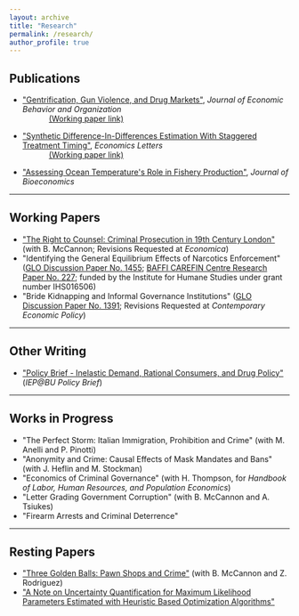 ```yaml
---
layout: archive
title: "Research"
permalink: /research/
author_profile: true
---
```


## Publications 

- ["Gentrification, Gun Violence, and Drug Markets"](https://www.sciencedirect.com/science/article/pii/S0167268123000173), <i>Journal of Economic Behavior and Organization</i>
<br />&nbsp;&nbsp;&nbsp;&nbsp;&nbsp;&nbsp;&nbsp;&nbsp;&nbsp;&nbsp;&nbsp;&nbsp;[(Working paper link)](https://papers.ssrn.com/sol3/papers.cfm?abstract_id=3930763)

- ["Synthetic Difference-In-Differences Estimation With Staggered Treatment Timing"](https://www.sciencedirect.com/science/article/abs/pii/S0165176522003482), <i>Economics Letters</i> 
<br />&nbsp;&nbsp;&nbsp;&nbsp;&nbsp;&nbsp;&nbsp;&nbsp;&nbsp;&nbsp;&nbsp;&nbsp;[(Working paper link)](https://papers.ssrn.com/sol3/papers.cfm?abstract_id=4015931) 

- ["Assessing Ocean Temperature's Role in Fishery Production"](https://link.springer.com/epdf/10.1007/s10818-021-09311-1?sharing_token=gWznIDUC8ZpcNztdM3sg2fe4RwlQNchNByi7wbcMAY59LqNeAGkLBM-G7cpsNdG9k4HQjDrKVYpCKm1H8qHLvPrd9jmdqGEOIr3F8kiBA2FeAmlWcSvThY8rauPeWUoEJRJ-f0SKl9P5ciEMR6UGsl7KZzZEKfxuaQXraPoUF1I%3D),  <i>Journal of Bioeconomics</i> 

---

 
## Working Papers


- ["The Right to Counsel: Criminal Prosecution in 19th Century London"](https://papers.ssrn.com/sol3/papers.cfm?abstract_id=4006013) (with B. McCannon; Revisions Requested at <i>Economica</i>)
- "Identifying the General Equilibrium Effects of Narcotics Enforcement" ([GLO Discussion Paper No. 1455](https://www.econstor.eu/handle/10419/300107); [BAFFI CAREFIN Centre Research Paper No. 227](https://papers.ssrn.com/sol3/papers.cfm?abstract_id=4890671); funded by the Institute for Humane Studies under grant number IHS016506)
- "Bride Kidnapping and Informal Governance Institutions" ([GLO Discussion Paper No. 1391](https://www.econstor.eu/handle/10419/281989); Revisions Requested at <i>Contemporary Economic Policy</i>)


 ---

## Other Writing

 
- ["Policy Brief - Inelastic Demand, Rational Consumers, and Drug Policy"](https://iep.unibocconi.eu/policy-brief-inelastic-demand-rational-consumers-and-drug-policy) (<i>IEP@BU Policy Brief</i>)


---

## Works in Progress
- "The Perfect Storm: Italian Immigration, Prohibition and Crime" (with M. Anelli and P. Pinotti)
- "Anonymity and Crime: Causal Effects of Mask Mandates and Bans" (with J. Heflin and M. Stockman)
- "Economics of Criminal Governance" (with H. Thompson, for *Handbook of Labor, Human Resources, and Population Economics*)
- "Letter Grading Government Corruption" (with B. McCannon and A. Tsiukes)
- "Firearm Arrests and Criminal Deterrence"

---

## Resting Papers
- ["Three Golden Balls: Pawn Shops and Crime"](https://papers.ssrn.com/sol3/papers.cfm?abstract_id=4119571) (with B. McCannon and Z. Rodriguez)
- ["A Note on Uncertainty Quantification for Maximum Likelihood Parameters Estimated with Heuristic Based Optimization Algorithms"](https://arxiv.org/abs/2401.07176)

